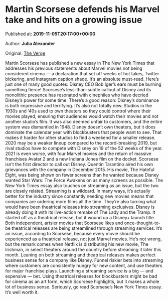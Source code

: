 
# Martin Scorsese defends his Marvel take and hits on a growing issue

Published at: **2019-11-05T20:17:00+00:00**

Author: **Julia Alexander**

Original: [The Verge](https://www.theverge.com/2019/11/5/20949678/martin-scorsese-marvel-disney-superhero-cinema)

Martin Scorsese has published a new essay in The New York Times that addresses his previous statements about Marvel movies not being considered cinema — a declaration that set off weeks of hot takes, Twitter bickering, and Instagram caption shade. It’s an absolute must-read.
Here’s just one of many good quotes:
Disney CEO Bob Iger’s ears must be burning something fierce! Scorsese’s less-than-subtle callout of Disney and its monolithic presence has resonated with cinephiles who have decried Disney’s power for some time. There’s a good reason: Disney’s dominance is both impressive and terrifying.
It’s also not totally new. Studios in the 1930s and ‘40s used to own theaters so they could control where their movies played, ensuring that audiences would watch their movies and not another studio’s film. It was also deemed unfair to customers, and the entire system was dismantled in 1948.
Disney doesn’t own theaters, but it does dominate the calendar year with blockbusters that people want to see. That makes it harder for other studios to find a weekend for a smaller release. 2020 may be a weaker lineup compared to the record-breaking 2019, but rival studios have to compete with Disney on 19 of the 52 weeks of the year. 2021 is even worse, with four Marvel movies and the return of massive franchises Avatar 2 and a new Indiana Jones film on the docket.
Scorsese isn’t the first director to call out Disney. Quentin Tarantino aired his own grievances with the company in December 2015. His movie, The Hateful Eight, was being shown on fewer screens than he wanted because Disney wanted Star Wars: The Force Awakens on as many screens as possible.
The New York Times essay also touches on streaming as an issue, but the two are closely related. Streaming is a wildcard. In many ways, it’s actually better for the industry since constantly needing new movies means that companies are ordering more films all the time. They’re also turning what would have been theatrical releases into streaming exclusives. Disney is already doing it with its live-action remake of The Lady and the Tramp. It started off as a theatrical release, but it wound up a Disney+ launch title.
Both independent, artsier movies that Scorsese likes and once-thought-to-be theatrical releases are being streamlined through streaming services. It’s an issue, according to Scorsese, because every movie should be experienced as a theatrical release, not just Marvel movies. He’s not wrong, but the remark comes when Netflix is distributing his new movie, The Irishman, in select theaters around the country before streaming it later this month.
Leaning on both streaming and theatrical releases makes perfect business sense for a company like Disney. Funnel riskier bets into streaming where customers are consistently hungry for new content, and use theaters for major franchise plays. Launching a streaming service is a big — and expensive — bet. Using theatrical releases for blockbusters might be bad for cinema as an art form, which Scorsese highlights, but it makes a whole lot of business sense.
Seriously, go read Scorsese’s New York Times essay. It’s well worth it.
